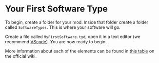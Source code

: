 # Your First Software Type

To begin, create a folder for your mod. Inside that folder create a folder called `SoftwareTypes`. This is where your software will go.

Create a file called `MyFirstSoftware.tyd`, open it in a text editor \(we recommend [VScode](https://code.visualstudio.com/)\). You are now ready to begin.

More information about each of the elements can be found in [this table](https://softwareinc.coredumping.com/wiki/index.php/Data_Modding#Elements) on the official wiki.


